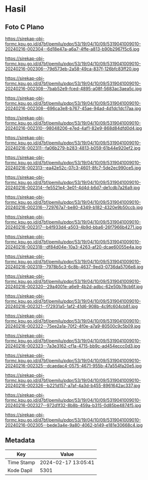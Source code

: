 # Hasil

## Foto C Plano

https://sirekap-obj-formc.kpu.go.id/d7bf/pemilu/pdpr/53/19/04/10/09/5319041009010-20240216-002304--6d18e47a-a6a7-4ffe-a813-b90b2967f5c6.jpg

https://sirekap-obj-formc.kpu.go.id/d7bf/pemilu/pdpr/53/19/04/10/09/5319041009010-20240216-002306--79d573eb-2a58-49ca-837f-126bfc83ff20.jpg

https://sirekap-obj-formc.kpu.go.id/d7bf/pemilu/pdpr/53/19/04/10/09/5319041009010-20240216-002308--7bab52e9-fced-4895-a08f-5683ac3aea5c.jpg

https://sirekap-obj-formc.kpu.go.id/d7bf/pemilu/pdpr/53/19/04/10/09/5319041009010-20240216-002308--696ca3e8-b767-45ae-94ad-4d1dc1dc17aa.jpg

https://sirekap-obj-formc.kpu.go.id/d7bf/pemilu/pdpr/53/19/04/10/09/5319041009010-20240216-002310--98048206-e7ed-4af1-82e9-868d84dfd0d4.jpg

https://sirekap-obj-formc.kpu.go.id/d7bf/pemilu/pdpr/53/19/04/10/09/5319041009010-20240216-002311--fa06b279-b283-4813-b059-61b44e920ef2.jpg

https://sirekap-obj-formc.kpu.go.id/d7bf/pemilu/pdpr/53/19/04/10/09/5319041009010-20240216-002313--ea42e52c-07c3-4601-8fc7-5de2ec990ce5.jpg

https://sirekap-obj-formc.kpu.go.id/d7bf/pemilu/pdpr/53/19/04/10/09/5319041009010-20240216-002314--fe5521e4-3e01-4d4d-b6d7-de1cdb7a26a9.jpg

https://sirekap-obj-formc.kpu.go.id/d7bf/pemilu/pdpr/53/19/04/10/09/5319041009010-20240216-002316--729767a7-be80-4349-b182-4320e9b50ccb.jpg

https://sirekap-obj-formc.kpu.go.id/d7bf/pemilu/pdpr/53/19/04/10/09/5319041009010-20240216-002317--b4f933d4-a503-4b9d-bba6-26f7966b4271.jpg

https://sirekap-obj-formc.kpu.go.id/d7bf/pemilu/pdpr/53/19/04/10/09/5319041009010-20240216-002318--df84d04e-10a3-4263-af20-dcae60055e4a.jpg

https://sirekap-obj-formc.kpu.go.id/d7bf/pemilu/pdpr/53/19/04/10/09/5319041009010-20240216-002319--7978b5c3-6c8b-4637-9ed3-0736da5706e8.jpg

https://sirekap-obj-formc.kpu.go.id/d7bf/pemilu/pdpr/53/19/04/10/09/5319041009010-20240216-002320--29a4001e-a6e9-4b2d-adbc-62e50b78cb6f.jpg

https://sirekap-obj-formc.kpu.go.id/d7bf/pemilu/pdpr/53/19/04/10/09/5319041009010-20240216-002321--f72931a5-1af2-41d6-908b-4c9fc604cb81.jpg

https://sirekap-obj-formc.kpu.go.id/d7bf/pemilu/pdpr/53/19/04/10/09/5319041009010-20240216-002322--75ee2a1a-70f2-4f0e-a7a9-80500c9c5b09.jpg

https://sirekap-obj-formc.kpu.go.id/d7bf/pemilu/pdpr/53/19/04/10/09/5319041009010-20240216-002323--7a3e3162-cf1a-4715-bb9c-ad454eccc0d3.jpg

https://sirekap-obj-formc.kpu.go.id/d7bf/pemilu/pdpr/53/19/04/10/09/5319041009010-20240216-002325--dcaedac4-0575-4671-955b-47a554fa20e5.jpg

https://sirekap-obj-formc.kpu.go.id/d7bf/pemilu/pdpr/53/19/04/10/09/5319041009010-20240216-002326--b221d157-a7af-4a3d-b455-8961642ac337.jpg

https://sirekap-obj-formc.kpu.go.id/d7bf/pemilu/pdpr/53/19/04/10/09/5319041009010-20240216-002327--972d1f32-8b8b-459a-b315-0d85be4874f5.jpg

https://sirekap-obj-formc.kpu.go.id/d7bf/pemilu/pdpr/53/19/04/10/09/5319041009010-20240216-002305--bede3a4e-9a80-4062-b149-e181e30668c4.jpg


## Metadata

| Key        | Value               |
| ---------- | ------------------- |
| Time Stamp | 2024-02-17 13:05:41 |
| Kode Dapil | 5301                |



